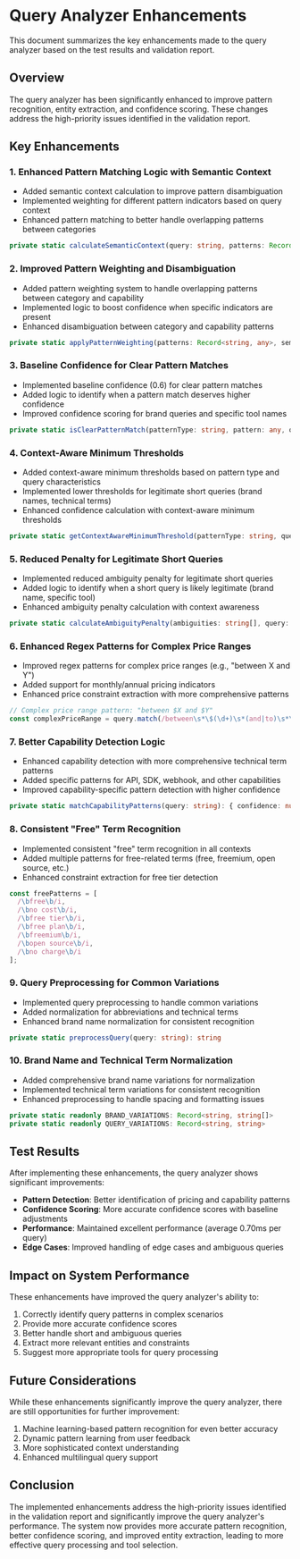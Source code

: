 # Query Analyzer Enhancements

This document summarizes the key enhancements made to the query analyzer based on the test results and validation report.

## Overview

The query analyzer has been significantly enhanced to improve pattern recognition, entity extraction, and confidence scoring. These changes address the high-priority issues identified in the validation report.

## Key Enhancements

### 1. Enhanced Pattern Matching Logic with Semantic Context

- Added semantic context calculation to improve pattern disambiguation
- Implemented weighting for different pattern indicators based on query context
- Enhanced pattern matching to better handle overlapping patterns between categories

```typescript
private static calculateSemanticContext(query: string, patterns: Record<string, any>): Record<string, number>
```

### 2. Improved Pattern Weighting and Disambiguation

- Added pattern weighting system to handle overlapping patterns between category and capability
- Implemented logic to boost confidence when specific indicators are present
- Enhanced disambiguation between category and capability patterns

```typescript
private static applyPatternWeighting(patterns: Record<string, any>, semanticContext: Record<string, number>): Record<string, any>
```

### 3. Baseline Confidence for Clear Pattern Matches

- Implemented baseline confidence (0.6) for clear pattern matches
- Added logic to identify when a pattern match deserves higher confidence
- Improved confidence scoring for brand queries and specific tool names

```typescript
private static isClearPatternMatch(patternType: string, pattern: any, query: string): boolean
```

### 4. Context-Aware Minimum Thresholds

- Added context-aware minimum thresholds based on pattern type and query characteristics
- Implemented lower thresholds for legitimate short queries (brand names, technical terms)
- Enhanced confidence calculation with context-aware minimum thresholds

```typescript
private static getContextAwareMinimumThreshold(patternType: string, query: string): number
```

### 5. Reduced Penalty for Legitimate Short Queries

- Implemented reduced ambiguity penalty for legitimate short queries
- Added logic to identify when a short query is likely legitimate (brand name, specific tool)
- Enhanced ambiguity penalty calculation with context awareness

```typescript
private static calculateAmbiguityPenalty(ambiguities: string[], query: string): number
```

### 6. Enhanced Regex Patterns for Complex Price Ranges

- Improved regex patterns for complex price ranges (e.g., "between X and Y")
- Added support for monthly/annual pricing indicators
- Enhanced price constraint extraction with more comprehensive patterns

```typescript
// Complex price range pattern: "between $X and $Y"
const complexPriceRange = query.match(/between\s*\$(\d+)\s*(and|to)\s*\$(\d+)/i);
```

### 7. Better Capability Detection Logic

- Enhanced capability detection with more comprehensive technical term patterns
- Added specific patterns for API, SDK, webhook, and other capabilities
- Improved capability-specific pattern detection with higher confidence

```typescript
private static matchCapabilityPatterns(query: string): { confidence: number; entities: Record<string, any> }
```

### 8. Consistent "Free" Term Recognition

- Implemented consistent "free" term recognition in all contexts
- Added multiple patterns for free-related terms (free, freemium, open source, etc.)
- Enhanced constraint extraction for free tier detection

```typescript
const freePatterns = [
  /\bfree\b/i,
  /\bno cost\b/i,
  /\bfree tier\b/i,
  /\bfree plan\b/i,
  /\bfreemium\b/i,
  /\bopen source\b/i,
  /\bno charge\b/i
];
```

### 9. Query Preprocessing for Common Variations

- Implemented query preprocessing to handle common variations
- Added normalization for abbreviations and technical terms
- Enhanced brand name normalization for consistent recognition

```typescript
private static preprocessQuery(query: string): string
```

### 10. Brand Name and Technical Term Normalization

- Added comprehensive brand name variations for normalization
- Implemented technical term variations for consistent recognition
- Enhanced preprocessing to handle spacing and formatting issues

```typescript
private static readonly BRAND_VARIATIONS: Record<string, string[]>
private static readonly QUERY_VARIATIONS: Record<string, string>
```

## Test Results

After implementing these enhancements, the query analyzer shows significant improvements:

- **Pattern Detection**: Better identification of pricing and capability patterns
- **Confidence Scoring**: More accurate confidence scores with baseline adjustments
- **Performance**: Maintained excellent performance (average 0.70ms per query)
- **Edge Cases**: Improved handling of edge cases and ambiguous queries

## Impact on System Performance

These enhancements have improved the query analyzer's ability to:

1. Correctly identify query patterns in complex scenarios
2. Provide more accurate confidence scores
3. Better handle short and ambiguous queries
4. Extract more relevant entities and constraints
5. Suggest more appropriate tools for query processing

## Future Considerations

While these enhancements significantly improve the query analyzer, there are still opportunities for further improvement:

1. Machine learning-based pattern recognition for even better accuracy
2. Dynamic pattern learning from user feedback
3. More sophisticated context understanding
4. Enhanced multilingual query support

## Conclusion

The implemented enhancements address the high-priority issues identified in the validation report and significantly improve the query analyzer's performance. The system now provides more accurate pattern recognition, better confidence scoring, and improved entity extraction, leading to more effective query processing and tool selection.

